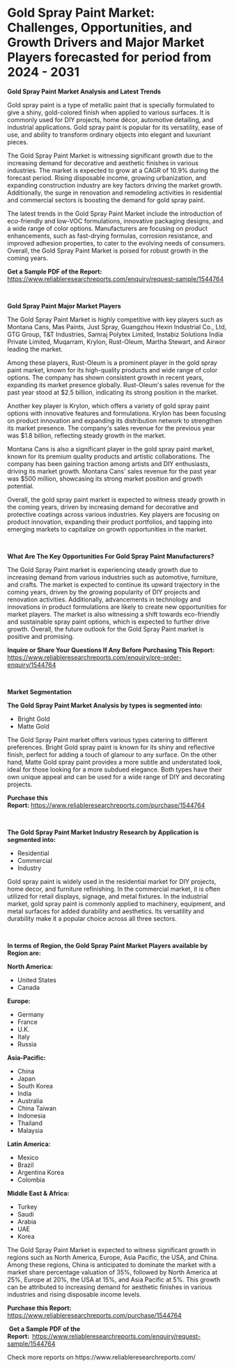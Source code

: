 <p><h1>Gold Spray Paint Market: Challenges, Opportunities, and Growth Drivers and Major Market Players forecasted for period from 2024 - 2031</h1></p><p><strong>Gold Spray Paint Market Analysis and Latest Trends</strong></p>
<p><p>Gold spray paint is a type of metallic paint that is specially formulated to give a shiny, gold-colored finish when applied to various surfaces. It is commonly used for DIY projects, home décor, automotive detailing, and industrial applications. Gold spray paint is popular for its versatility, ease of use, and ability to transform ordinary objects into elegant and luxuriant pieces.</p><p>The Gold Spray Paint Market is witnessing significant growth due to the increasing demand for decorative and aesthetic finishes in various industries. The market is expected to grow at a CAGR of 10.9% during the forecast period. Rising disposable income, growing urbanization, and expanding construction industry are key factors driving the market growth. Additionally, the surge in renovation and remodeling activities in residential and commercial sectors is boosting the demand for gold spray paint.</p><p>The latest trends in the Gold Spray Paint Market include the introduction of eco-friendly and low-VOC formulations, innovative packaging designs, and a wide range of color options. Manufacturers are focusing on product enhancements, such as fast-drying formulas, corrosion resistance, and improved adhesion properties, to cater to the evolving needs of consumers. Overall, the Gold Spray Paint Market is poised for robust growth in the coming years.</p></p>
<p><strong>Get a Sample PDF of the Report:&nbsp;</strong> <a href="https://www.reliableresearchreports.com/enquiry/request-sample/1544764">https://www.reliableresearchreports.com/enquiry/request-sample/1544764</a></p>
<p>&nbsp;</p>
<p><strong>Gold Spray Paint Major Market Players</strong></p>
<p><p>The Gold Spray Paint Market is highly competitive with key players such as Montana Cans, Mas Paints, Just Spray, Guangzhou Hexin Industrial Co., Ltd, GTG Group, T&T Industries, Samraj Polytex Limited, Instabiz Solutions India Private Limited, Muqarram, Krylon, Rust-Oleum, Martha Stewart, and Airwor leading the market.</p><p>Among these players, Rust-Oleum is a prominent player in the gold spray paint market, known for its high-quality products and wide range of color options. The company has shown consistent growth in recent years, expanding its market presence globally. Rust-Oleum's sales revenue for the past year stood at $2.5 billion, indicating its strong position in the market.</p><p>Another key player is Krylon, which offers a variety of gold spray paint options with innovative features and formulations. Krylon has been focusing on product innovation and expanding its distribution network to strengthen its market presence. The company's sales revenue for the previous year was $1.8 billion, reflecting steady growth in the market.</p><p>Montana Cans is also a significant player in the gold spray paint market, known for its premium quality products and artistic collaborations. The company has been gaining traction among artists and DIY enthusiasts, driving its market growth. Montana Cans' sales revenue for the past year was $500 million, showcasing its strong market position and growth potential.</p><p>Overall, the gold spray paint market is expected to witness steady growth in the coming years, driven by increasing demand for decorative and protective coatings across various industries. Key players are focusing on product innovation, expanding their product portfolios, and tapping into emerging markets to capitalize on growth opportunities in the market.</p></p>
<p>&nbsp;</p>
<p><strong>What Are The Key Opportunities For Gold Spray Paint Manufacturers?</strong></p>
<p><p>The Gold Spray Paint market is experiencing steady growth due to increasing demand from various industries such as automotive, furniture, and crafts. The market is expected to continue its upward trajectory in the coming years, driven by the growing popularity of DIY projects and renovation activities. Additionally, advancements in technology and innovations in product formulations are likely to create new opportunities for market players. The market is also witnessing a shift towards eco-friendly and sustainable spray paint options, which is expected to further drive growth. Overall, the future outlook for the Gold Spray Paint market is positive and promising.</p></p>
<p><strong>Inquire or Share Your Questions If Any Before Purchasing This Report:</strong> <a href="https://www.reliableresearchreports.com/enquiry/pre-order-enquiry/1544764">https://www.reliableresearchreports.com/enquiry/pre-order-enquiry/1544764</a></p>
<p>&nbsp;</p>
<p><strong>Market Segmentation</strong></p>
<p><strong>The Gold Spray Paint Market Analysis by types is segmented into:</strong></p>
<p><ul><li>Bright Gold</li><li>Matte Gold</li></ul></p>
<p><p>The Gold Spray Paint market offers various types catering to different preferences. Bright Gold spray paint is known for its shiny and reflective finish, perfect for adding a touch of glamour to any surface. On the other hand, Matte Gold spray paint provides a more subtle and understated look, ideal for those looking for a more subdued elegance. Both types have their own unique appeal and can be used for a wide range of DIY and decorating projects.</p></p>
<p><strong>Purchase this Report:&nbsp;</strong><a href="https://www.reliableresearchreports.com/purchase/1544764">https://www.reliableresearchreports.com/purchase/1544764</a></p>
<p>&nbsp;</p>
<p><strong>The Gold Spray Paint Market Industry Research by Application is segmented into:</strong></p>
<p><ul><li>Residential</li><li>Commercial</li><li>Industry</li></ul></p>
<p><p>Gold spray paint is widely used in the residential market for DIY projects, home decor, and furniture refinishing. In the commercial market, it is often utilized for retail displays, signage, and metal fixtures. In the industrial market, gold spray paint is commonly applied to machinery, equipment, and metal surfaces for added durability and aesthetics. Its versatility and durability make it a popular choice across all three sectors.</p></p>
<p>&nbsp;</p>
<p><strong>In terms of Region, the Gold Spray Paint Market Players available by Region are:</strong></p>
<p>
    <p> <strong> North America: </strong>
        <ul>
            <li>United States</li>
            <li>Canada</li>
        </ul>
        </p> 
    <p> <strong> Europe: </strong>
        <ul>
            <li>Germany</li>
            <li>France</li>
            <li>U.K.</li>
            <li>Italy</li>
            <li>Russia</li>
        </ul>
        </p> 
    <p> <strong> Asia-Pacific: </strong>
        <ul>
            <li>China</li>
            <li>Japan</li>
            <li>South Korea</li>
            <li>India</li>
            <li>Australia</li>
            <li>China Taiwan</li>
            <li>Indonesia</li>
            <li>Thailand</li>
            <li>Malaysia</li>
        </ul>
        </p> 
    <p> <strong> Latin America: </strong>
        <ul>
            <li>Mexico</li>
            <li>Brazil</li>
            <li>Argentina Korea</li>
            <li>Colombia</li>
        </ul>
        </p> 
    <p> <strong> Middle East & Africa: </strong>
        <ul>
            <li>Turkey</li>
            <li>Saudi</li>
            <li>Arabia</li>
            <li>UAE</li>
            <li>Korea</li>
        </ul>
    </p>
    </p>
<p><p>The Gold Spray Paint Market is expected to witness significant growth in regions such as North America, Europe, Asia Pacific, the USA, and China. Among these regions, China is anticipated to dominate the market with a market share percentage valuation of 35%, followed by North America at 25%, Europe at 20%, the USA at 15%, and Asia Pacific at 5%. This growth can be attributed to increasing demand for aesthetic finishes in various industries and rising disposable income levels.</p></p>
<p><strong>Purchase this Report: </strong><a href="https://www.reliableresearchreports.com/purchase/1544764">https://www.reliableresearchreports.com/purchase/1544764</a></p>
<p>&nbsp;<strong>Get a Sample PDF of the Report:&nbsp;&nbsp;</strong><a href="https://www.reliableresearchreports.com/enquiry/request-sample/1544764">https://www.reliableresearchreports.com/enquiry/request-sample/1544764</a></p>
<p><strong></strong></p>
<p>Check more reports on https://www.reliableresearchreports.com/</p>